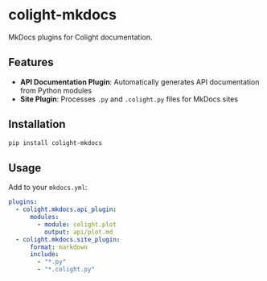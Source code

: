 # colight-mkdocs

MkDocs plugins for Colight documentation.

## Features

- **API Documentation Plugin**: Automatically generates API documentation from Python modules
- **Site Plugin**: Processes `.py` and `.colight.py` files for MkDocs sites

## Installation

```bash
pip install colight-mkdocs
```

## Usage

Add to your `mkdocs.yml`:

```yaml
plugins:
  - colight.mkdocs.api_plugin:
      modules:
        - module: colight.plot
          output: api/plot.md
  - colight.mkdocs.site_plugin:
      format: markdown
      include:
        - "*.py"
        - "*.colight.py"
```
